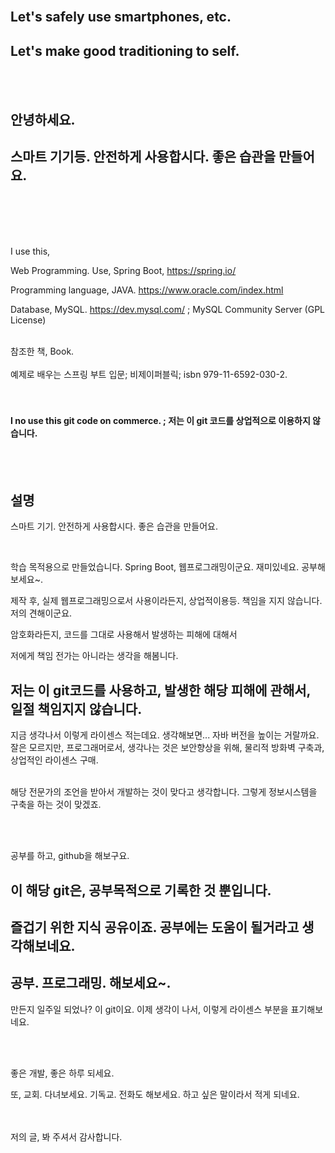 <br/>
<h2?Hello~.</h2>
<h2>Let's safely use smartphones, etc.</h2> 
<h2>Let's make good traditioning to self.</h2><br/><br/>
<h2>안녕하세요.</h2>
<h2>스마트 기기등. 안전하게 사용합시다. 좋은 습관을 만들어요.</h2>

<br/><br/><br/><br/>

I use this, 

Web Programming. Use, Spring Boot, https://spring.io/

Programming language, JAVA. https://www.oracle.com/index.html

Database, MySQL. https://dev.mysql.com/ ; MySQL Community Server (GPL License)

<br/>
참조한 책, Book. <br/><br/>
예제로 배우는 스프링 부트 입문;  비제이퍼블릭; isbn 979-11-6592-030-2.
<br/><br/><br/>
<h4>I no use this git code on commerce. ;
저는 이 git 코드를 상업적으로 이용하지 않습니다.</h4>
<br/><br/>
<h2>설명</h2>

스마트 기기. 안전하게 사용합시다. 좋은 습관을 만들어요.


<br/>

학습 목적용으로 만들었습니다. Spring Boot, 웹프로그래밍이군요. 재미있네요.  공부해보세요~.


제작 후, 실제 웹프로그래밍으로서 사용이라든지, 상업적이용등. 책임을 지지 않습니다. 저의 견해이군요. 


암호화라든지, 코드를 그대로 사용해서 발생하는 피해에 대해서 


저에게 책임 전가는 아니라는 생각을 해봄니다. <h2>저는 이 git코드를 사용하고, 발생한 해당 피해에 관해서, 일절 책임지지 않습니다.</h2> 지금 생각나서 이렇게 라이센스 적는데요.
 생각해보면... 자바 버전을 높이는 거랄까요. 잘은 모르지만, 프로그래머로서, 생각나는 것은 보안향상을 위해, 물리적 방화벽 구축과, 상업적인 라이센스 구매. <br/><br/>

 해당 전문가의 조언을 받아서 개발하는 것이 맞다고 생각합니다.
 그렇게 정보시스템을 구축을 하는 것이 맞겠죠. 

<br/>
<br/>

공부를 하고, github을 해보구요. <h2>이 해당 git은, 공부목적으로 기록한 것 뿐입니다. </h2>

<h2>즐겁기 위한 지식 공유이죠. 공부에는 도움이 될거라고 생각해보네요.</h2>
<h2>공부. 프로그래밍. 해보세요~. </h2>

만든지 일주일 되었나? 이 git이요. 이제 생각이 나서, 이렇게 라이센스 부분을 표기해보네요.

<br/>
<br/>

좋은 개발, 좋은 하루 되세요.


또, 교회. 다녀보세요. 기독교. 전화도 해보세요. 하고 싶은 말이라서 적게 되네요.

<br/><br/>
저의 글, 봐 주셔서 감사합니다.
